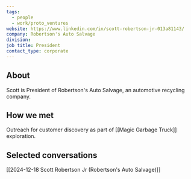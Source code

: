 ```yaml
---
tags:
  - people
  - work/proto_ventures
website: https://www.linkedin.com/in/scott-robertson-jr-013a81143/
company: Robertson's Auto Salvage
division: 
job title: President
contact_type: corporate
---
```

## About
Scott is President of Robertson's Auto Salvage, an automotive recycling company.

## How we met
Outreach for customer discovery as part of [[Magic Garbage Truck]] exploration.

## Selected conversations
[[2024-12-18 Scott Robertson Jr (Robertson's Auto Salvage)]]